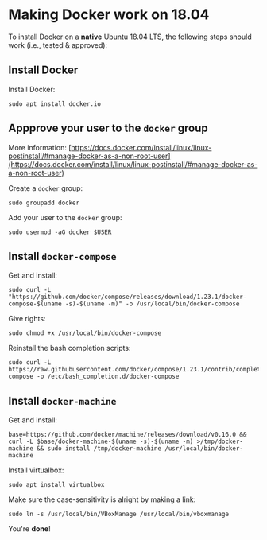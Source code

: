 # Making Docker work on 18.04

To install Docker on a **native** Ubuntu 18.04 LTS, the following steps should work (i.e., tested & approved):

## Install Docker

Install Docker:

    sudo apt install docker.io
  
## Appprove your user to the `docker` group

More information: [https://docs.docker.com/install/linux/linux-postinstall/#manage-docker-as-a-non-root-user](https://docs.docker.com/install/linux/linux-postinstall/#manage-docker-as-a-non-root-user)

Create a `docker` group:

    sudo groupadd docker

Add your user to the `docker` group:

    sudo usermod -aG docker $USER

## Install `docker-compose`

Get and install:

    sudo curl -L "https://github.com/docker/compose/releases/download/1.23.1/docker-compose-$(uname -s)-$(uname -m)" -o /usr/local/bin/docker-compose

Give rights:

    sudo chmod +x /usr/local/bin/docker-compose

Reinstall the bash completion scripts:

    sudo curl -L https://raw.githubusercontent.com/docker/compose/1.23.1/contrib/completion/bash/docker-compose -o /etc/bash_completion.d/docker-compose

## Install `docker-machine`

Get and install:

    base=https://github.com/docker/machine/releases/download/v0.16.0 && curl -L $base/docker-machine-$(uname -s)-$(uname -m) >/tmp/docker-machine && sudo install /tmp/docker-machine /usr/local/bin/docker-machine
    
Install virtualbox:

    sudo apt install virtualbox

Make sure the case-sensitivity is alright by making a link:

    sudo ln -s /usr/local/bin/VBoxManage /usr/local/bin/vboxmanage

You're **done**!
